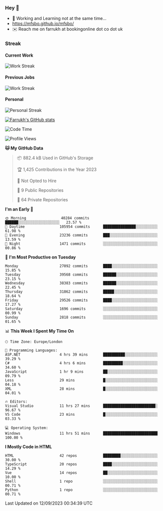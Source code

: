 ### Hey 👋

- 🏃 Working and Learning not at the same time...
- https://mfsbo.github.io/mfsbo/
- ✉️ Reach me on farrukh at bookingonline dot co dot uk

### Streak
#### Current Work
![Work Streak](https://streak-stats.demolab.com/?user=mfsbo)
#### Previous Jobs
![Work Streak](https://streak-stats.demolab.com/?user=farrukhcw)
#### Personal
![Personal Streak](https://streak-stats.demolab.com/?user=farrukhsubhani)

[![Farrukh's GitHub stats](https://github-readme-stats.vercel.app/api?username=mfsbo&hide=stars&count_private=true)](https://github.com/mfsbo/)

<!--START_SECTION:waka-->
![Code Time](http://img.shields.io/badge/Code%20Time-424%20hrs%2056%20mins-blue)

![Profile Views](http://img.shields.io/badge/Profile%20Views-23-blue)

**🐱 My GitHub Data** 

> 📦 882.4 kB Used in GitHub's Storage 
 > 
> 🏆 1,425 Contributions in the Year 2023
 > 
> 🚫 Not Opted to Hire
 > 
> 📜 9 Public Repositories 
 > 
> 🔑 64 Private Repositories 
 > 
**I'm an Early 🐤** 

```text
🌞 Morning                40284 commits       ██████░░░░░░░░░░░░░░░░░░░   23.57 % 
🌆 Daytime                105954 commits      ███████████████░░░░░░░░░░   61.98 % 
🌃 Evening                23236 commits       ███░░░░░░░░░░░░░░░░░░░░░░   13.59 % 
🌙 Night                  1471 commits        ░░░░░░░░░░░░░░░░░░░░░░░░░   00.86 % 
```
📅 **I'm Most Productive on Tuesday** 

```text
Monday                   27092 commits       ████░░░░░░░░░░░░░░░░░░░░░   15.85 % 
Tuesday                  39568 commits       ██████░░░░░░░░░░░░░░░░░░░   23.15 % 
Wednesday                38383 commits       ██████░░░░░░░░░░░░░░░░░░░   22.45 % 
Thursday                 31862 commits       █████░░░░░░░░░░░░░░░░░░░░   18.64 % 
Friday                   29526 commits       ████░░░░░░░░░░░░░░░░░░░░░   17.27 % 
Saturday                 1696 commits        ░░░░░░░░░░░░░░░░░░░░░░░░░   00.99 % 
Sunday                   2818 commits        ░░░░░░░░░░░░░░░░░░░░░░░░░   01.65 % 
```


📊 **This Week I Spent My Time On** 

```text
🕑︎ Time Zone: Europe/London

💬 Programming Languages: 
ASP.NET                  4 hrs 39 mins       ██████████░░░░░░░░░░░░░░░   39.29 % 
C#                       4 hrs 6 mins        █████████░░░░░░░░░░░░░░░░   34.60 % 
JavaScript               1 hr 9 mins         ██░░░░░░░░░░░░░░░░░░░░░░░   09.79 % 
Less                     29 mins             █░░░░░░░░░░░░░░░░░░░░░░░░   04.18 % 
XML                      28 mins             █░░░░░░░░░░░░░░░░░░░░░░░░   04.01 % 

🔥 Editors: 
Visual Studio            11 hrs 27 mins      ████████████████████████░   96.67 % 
VS Code                  23 mins             █░░░░░░░░░░░░░░░░░░░░░░░░   03.33 % 

💻 Operating System: 
Windows                  11 hrs 51 mins      █████████████████████████   100.00 % 
```

**I Mostly Code in HTML** 

```text
HTML                     42 repos            ████████░░░░░░░░░░░░░░░░░   30.00 % 
TypeScript               20 repos            ████░░░░░░░░░░░░░░░░░░░░░   14.29 % 
Vue                      14 repos            ██░░░░░░░░░░░░░░░░░░░░░░░   10.00 % 
Shell                    1 repo              ░░░░░░░░░░░░░░░░░░░░░░░░░   00.71 % 
Python                   1 repo              ░░░░░░░░░░░░░░░░░░░░░░░░░   00.71 % 
```




 Last Updated on 12/09/2023 00:34:39 UTC
<!--END_SECTION:waka-->
<!--
**mfsbo/mfsbo** is a ✨ _special_ ✨ repository because its `README.md` (this file) appears on your GitHub profile.

Here are some ideas to get you started:

- 🔭 I’m currently working on ...
- 🌱 I’m currently learning ...
- 👯 I’m looking to collaborate on ...
- 🤔 I’m looking for help with ...
- 💬 Ask me about ...
- 📫 How to reach me: ...
- 😄 Pronouns: ...
- ⚡ Fun fact: ...
-->
